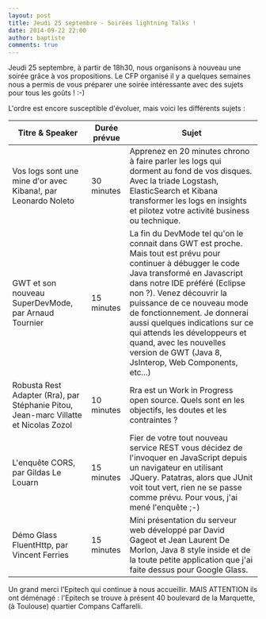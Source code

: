 ```yaml
---
layout: post
title: Jeudi 25 septembre - Soirées lightning Talks !
date: 2014-09-22 22:00
author: baptiste
comments: true
---
```


Jeudi 25 septembre, à partir de 18h30, nous organisons à nouveau une soirée grâce à vos propositions. 
Le CFP organisé il y a quelques semaines nous a permis de vous préparer une soirée intéressante avec des sujets pour tous les goûts ! :-)

L'ordre est encore susceptible d'évoluer, mais voici les différents sujets :


Titre & Speaker | Durée prévue | Sujet
----------------|---------------|-------------------------------------
Vos logs sont une mine d'or avec Kibana!, par Leonardo Noleto | 30 minutes | Apprenez en 20 minutes chrono à faire parler les logs qui dorment au fond de vos disques. Avec la triade Logstash, ElasticSearch et Kibana transformer les logs en insights et pilotez votre activité business ou technique.
GWT et son nouveau SuperDevMode, par Arnaud Tournier |	15 minutes	|	La fin du DevMode tel qu'on le connait dans GWT est proche. Mais tout est prévu pour continuer à débugger le code Java transformé en Javascript dans notre IDE préféré (Eclipse non ?). Venez découvrir la puissance de ce nouveau mode de fonctionnement. Je donnerai aussi quelques indications sur ce qui attends les développeurs et quand, avec les nouvelles version de GWT (Java 8, JsInterop, Web Components, etc...)
Robusta Rest Adapter (Rra), par Stéphanie Pitou, Jean-marc Villatte et Nicolas Zozol |	10 minutes | Rra est un Work in Progress open source. Quels sont en les objectifs, les doutes et les contraintes ?
L'enquête CORS, par Gildas Le Louarn | 15 minutes | Fier de votre tout nouveau service REST vous décidez de l'invoquer en JavaScript depuis un navigateur en utilisant JQuery. Patatras, alors que JUnit voit tout vert, rien ne se passe comme prévu. Pour vous, j'ai mené l'enquête ;-)
Démo Glass FluentHttp, par Vincent Ferries | 15 minutes | Mini présentation du serveur web développé par David Gageot et Jean Laurent De Morlon, Java 8 style inside et de la toute petite application que j'ai faite dessus pour Google Glass.

Un grand merci l'Epitech qui continue à nous accueillir. MAIS ATTENTION ils ont déménagé : l'Epitech se trouve 
à présent 40 boulevard de la Marquette, (à Toulouse) quartier Compans Caffarelli.

